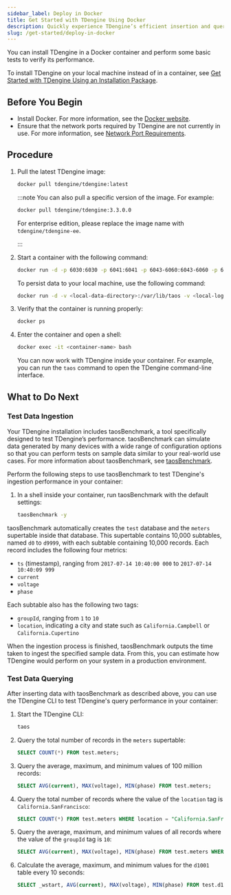 ```yaml
---
sidebar_label: Deploy in Docker
title: Get Started with TDengine Using Docker
description: Quickly experience TDengine’s efficient insertion and querying using Docker
slug: /get-started/deploy-in-docker
---
```


You can install TDengine in a Docker container and perform some basic tests to verify its performance.

To install TDengine on your local machine instead of in a container, see [Get Started with TDengine Using an Installation Package](../deploy-from-package/).

## Before You Begin

- Install Docker. For more information, see the [Docker website](https://www.docker.com/).
- Ensure that the network ports required by TDengine are not currently in use. For more information, see [Network Port Requirements](../../operations-and-maintenance/system-requirements/#network-port-requirements).

## Procedure

1. Pull the latest TDengine image:

   ```bash
   docker pull tdengine/tdengine:latest
   ```

   :::note
   You can also pull a specific version of the image. For example:

   ```bash
   docker pull tdengine/tdengine:3.3.0.0
   ```

   For enterprise edition, please replace the image name with `tdengine/tdengine-ee`.

   :::

2. Start a container with the following command:

   ```bash
   docker run -d -p 6030:6030 -p 6041:6041 -p 6043-6060:6043-6060 -p 6043-6060:6043-6060/udp tdengine/tdengine
   ```

   To persist data to your local machine, use the following command:

   ```bash
   docker run -d -v <local-data-directory>:/var/lib/taos -v <local-log-directory>:/var/log/taos -p 6030:6030 -p 6041:6041 -p 6043-6060:6043-6060 -p 6043-6060:6043-6060/udp tdengine/tdengine
   ```

3. Verify that the container is running properly:

   ```bash
   docker ps
   ```

4. Enter the container and open a shell:

   ```bash
   docker exec -it <container-name> bash
   ```

   You can now work with TDengine inside your container. For example, you can run the `taos` command to open the TDengine command-line interface.

## What to Do Next

### Test Data Ingestion

Your TDengine installation includes taosBenchmark, a tool specifically designed to test TDengine’s performance. taosBenchmark can simulate data generated by many devices with a wide range of configuration options so that you can perform tests on sample data similar to your real-world use cases. For more information about taosBenchmark, see [taosBenchmark](../../tdengine-reference/tools/taosbenchmark/).

Perform the following steps to use taosBenchmark to test TDengine's ingestion performance in your container:

1. In a shell inside your container, run taosBenchmark with the default settings:

   ```bash
   taosBenchmark -y
   ```

taosBenchmark automatically creates the `test` database and the `meters` supertable inside that database. This supertable contains 10,000 subtables, named `d0` to `d9999`, with each subtable containing 10,000 records. Each record includes the following four metrics:

- `ts` (timestamp), ranging from `2017-07-14 10:40:00 000` to `2017-07-14 10:40:09 999`
- `current`
- `voltage`
- `phase`

Each subtable also has the following two tags:

- `groupId`, ranging from `1` to `10`
- `location`, indicating a city and state such as `California.Campbell` or `California.Cupertino`

When the ingestion process is finished, taosBenchmark outputs the time taken to ingest the specified sample data. From this, you can estimate how TDengine would perform on your system in a production environment.

### Test Data Querying

After inserting data with taosBenchmark as described above, you can use the TDengine CLI to test TDengine's query performance in your container:

1. Start the TDengine CLI:

   ```bash
   taos
   ```

2. Query the total number of records in the `meters` supertable:

   ```sql
   SELECT COUNT(*) FROM test.meters;
   ```

3. Query the average, maximum, and minimum values of 100 million records:

   ```sql
   SELECT AVG(current), MAX(voltage), MIN(phase) FROM test.meters;
   ```

4. Query the total number of records where the value of the `location` tag is `California.SanFrancisco`:

   ```sql
   SELECT COUNT(*) FROM test.meters WHERE location = "California.SanFrancisco";
   ```

5. Query the average, maximum, and minimum values of all records where the value of the `groupId` tag is `10`:

   ```sql
   SELECT AVG(current), MAX(voltage), MIN(phase) FROM test.meters WHERE groupId = 10;
   ```

6. Calculate the average, maximum, and minimum values for the `d1001` table every 10 seconds:

   ```sql
   SELECT _wstart, AVG(current), MAX(voltage), MIN(phase) FROM test.d1001 INTERVAL(10s);
   ```
